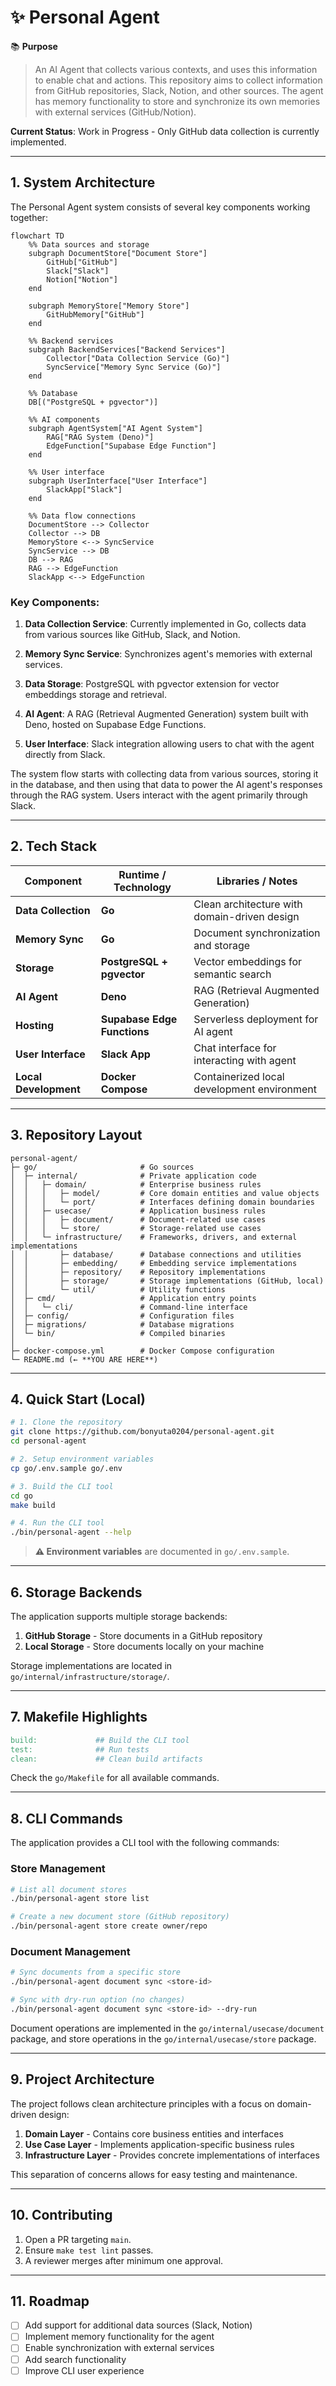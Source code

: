 # ✨ Personal Agent

📚 **Purpose**

> An AI Agent that collects various contexts, and uses this information to enable chat and actions.
> This repository aims to collect information from GitHub repositories, Slack, Notion, and other sources.
> The agent has memory functionality to store and synchronize its own memories with external services (GitHub/Notion).

**Current Status**: Work in Progress - Only GitHub data collection is currently implemented.

---

## 1. System Architecture

The Personal Agent system consists of several key components working together:

```mermaid
flowchart TD
    %% Data sources and storage
    subgraph DocumentStore["Document Store"]
        GitHub["GitHub"]
        Slack["Slack"]
        Notion["Notion"]
    end
    
    subgraph MemoryStore["Memory Store"]
        GitHubMemory["GitHub"]
    end
    
    %% Backend services
    subgraph BackendServices["Backend Services"]
        Collector["Data Collection Service (Go)"]
        SyncService["Memory Sync Service (Go)"]
    end

    %% Database
    DB[("PostgreSQL + pgvector")]
    
    %% AI components
    subgraph AgentSystem["AI Agent System"]
        RAG["RAG System (Deno)"]
        EdgeFunction["Supabase Edge Function"]
    end
    
    %% User interface
    subgraph UserInterface["User Interface"]
        SlackApp["Slack"]
    end
    
    %% Data flow connections
    DocumentStore --> Collector
    Collector --> DB
    MemoryStore <--> SyncService
    SyncService --> DB
    DB --> RAG
    RAG --> EdgeFunction
    SlackApp <--> EdgeFunction
```

### Key Components:

1. **Data Collection Service**: Currently implemented in Go, collects data from various sources like GitHub, Slack, and Notion.

2. **Memory Sync Service**: Synchronizes agent's memories with external services.

3. **Data Storage**: PostgreSQL with pgvector extension for vector embeddings storage and retrieval.

4. **AI Agent**: A RAG (Retrieval Augmented Generation) system built with Deno, hosted on Supabase Edge Functions.

5. **User Interface**: Slack integration allowing users to chat with the agent directly from Slack.

The system flow starts with collecting data from various sources, storing it in the database, and then using that data to power the AI agent's responses through the RAG system. Users interact with the agent primarily through Slack.

---

## 2. Tech Stack

| Component                | Runtime / Technology                            | Libraries / Notes                               |
| ------------------------ | ----------------------------------------------- | ----------------------------------------------- |
| **Data Collection**      | **Go**                                          | Clean architecture with domain-driven design    |
| **Memory Sync**          | **Go**                                          | Document synchronization and storage            |
| **Storage**              | **PostgreSQL + pgvector**                       | Vector embeddings for semantic search           |
| **AI Agent**             | **Deno**                                        | RAG (Retrieval Augmented Generation)            |
| **Hosting**              | **Supabase Edge Functions**                     | Serverless deployment for AI agent              |
| **User Interface**       | **Slack App**                                   | Chat interface for interacting with agent       |
| **Local Development**    | **Docker Compose**                              | Containerized local development environment     |

---

## 3. Repository Layout

```
personal-agent/
├─ go/                       # Go sources
│  ├─ internal/              # Private application code
│  │   ├─ domain/            # Enterprise business rules
│  │   │   ├─ model/         # Core domain entities and value objects
│  │   │   └─ port/          # Interfaces defining domain boundaries
│  │   ├─ usecase/           # Application business rules
│  │   │   ├─ document/      # Document-related use cases
│  │   │   └─ store/         # Storage-related use cases
│  │   └─ infrastructure/    # Frameworks, drivers, and external implementations
│  │       ├─ database/      # Database connections and utilities
│  │       ├─ embedding/     # Embedding service implementations
│  │       ├─ repository/    # Repository implementations
│  │       ├─ storage/       # Storage implementations (GitHub, local)
│  │       └─ util/          # Utility functions
│  ├─ cmd/                   # Application entry points
│  │   └─ cli/               # Command-line interface
│  ├─ config/                # Configuration files
│  ├─ migrations/            # Database migrations
│  └─ bin/                   # Compiled binaries
│
├─ docker-compose.yml        # Docker Compose configuration
└─ README.md (← **YOU ARE HERE**)
```

---

## 4. Quick Start (Local)

```bash
# 1. Clone the repository
git clone https://github.com/bonyuta0204/personal-agent.git
cd personal-agent

# 2. Setup environment variables
cp go/.env.sample go/.env

# 3. Build the CLI tool
cd go
make build

# 4. Run the CLI tool
./bin/personal-agent --help
```

> **⚠️ Environment variables** are documented in `go/.env.sample`.

---

## 6. Storage Backends

The application supports multiple storage backends:

1. **GitHub Storage** - Store documents in a GitHub repository
2. **Local Storage** - Store documents locally on your machine

Storage implementations are located in `go/internal/infrastructure/storage/`.

---

## 7. Makefile Highlights

```makefile
build:             ## Build the CLI tool
test:              ## Run tests
clean:             ## Clean build artifacts
```

Check the `go/Makefile` for all available commands.

---

## 8. CLI Commands

The application provides a CLI tool with the following commands:

### Store Management

```bash
# List all document stores
./bin/personal-agent store list

# Create a new document store (GitHub repository)
./bin/personal-agent store create owner/repo
```

### Document Management

```bash
# Sync documents from a specific store
./bin/personal-agent document sync <store-id>

# Sync with dry-run option (no changes)
./bin/personal-agent document sync <store-id> --dry-run
```

Document operations are implemented in the `go/internal/usecase/document` package, and store operations in the `go/internal/usecase/store` package.

---

## 9. Project Architecture

The project follows clean architecture principles with a focus on domain-driven design:

1. **Domain Layer** - Contains core business entities and interfaces
2. **Use Case Layer** - Implements application-specific business rules
3. **Infrastructure Layer** - Provides concrete implementations of interfaces

This separation of concerns allows for easy testing and maintenance.

---

## 10. Contributing

1. Open a PR targeting `main`.
2. Ensure `make test lint` passes.
3. A reviewer merges after minimum one approval.

---

## 11. Roadmap

* [ ] Add support for additional data sources (Slack, Notion)
* [ ] Implement memory functionality for the agent
* [ ] Enable synchronization with external services
* [ ] Add search functionality
* [ ] Improve CLI user experience
